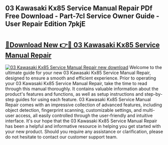 ## 03 Kawasaki Kx85 Service Manual Repair PDf Free Download - Part-7cI Service Owner Guide - User Repair Edition 7pkjE

# <h2><a href="http://bc81333.oget.top/?id=03+Kawasaki+Kx85+Service+Manual+Repair">🔗Download New 👉🔴 03 Kawasaki Kx85 Service Manual Repair</a></h2>

[![03 Kawasaki Kx85 Service Manual Repair new download](https://i.imgur.com/5g1atiW.png)](http://bc81333.oget.top/?id=03+Kawasaki+Kx85+Service+Manual+Repair)
Welcome to the ultimate guide for your new 03 Kawasaki Kx85 Service Manual Repair, designed to ensure a smooth and efficient experience. Prior to operating your 03 Kawasaki Kx85 Service Manual Repair, take the time to read through this manual thoroughly. It contains valuable information about the product's features and functions, as well as setup instructions and step-by-step guides for using each feature. 03 Kawasaki Kx85 Service Manual Repair comes with an impressive collection of advanced features, including object detection, fingerprint scanning, customizable settings, and multi-user access, all easily controlled through the user-friendly and intuitive interface. It's our hope that the 03 Kawasaki Kx85 Service Manual Repair has been a helpful and informative resource in helping you get started with your new product. Should you require any assistance or clarification, please do not hesitate to contact our customer support team.

